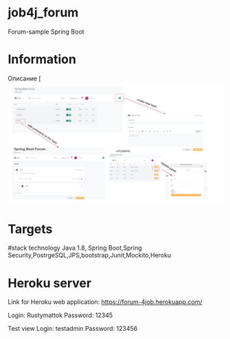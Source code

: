 # job4j_forum
Forum-sample Spring Boot
# Information
Описание
[![ALT-ТЕКСТ ИЗОБРАЖЕНИЯ](https://github.com/Rustymattok/4job_forum/blob/master/work-schem.JPG)
# Targets 
#stack technology
Java 1.8, Spring Boot,Spring Security,PostrgeSQL,JPS,bootstrap,Junit,Mockito,Heroku

# Heroku server
Link for Heroku web application: https://forum-4job.herokuapp.com/

Login: Rustymattok
Password: 12345

Test view
Login: testadmin
Password: 123456

